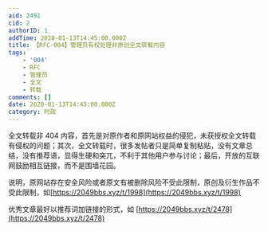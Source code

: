 ```yaml
---
aid: 2491
cid: 2
authorID: 1
addTime: 2020-01-13T14:45:00.000Z
title: 【RFC-004】管理员有权处理非原创全文转载内容
tags:
    - '004'
    - RFC
    - 管理员
    - 全文
    - 转载
comments: []
date: 2020-01-13T14:45:00.000Z
category: 时政
---
```


全文转载非 404 内容，首先是对原作者和原网站权益的侵犯，未获授权全文转载有侵权的问题；其次，全文转载时，很多发帖者只是简单复制粘贴，没有文章总结，没有推荐语，显得生硬和突兀，不利于其他用户参与讨论；最后，开放的互联网鼓励相互链接，而不是围墙花园。

说明，原网站存在安全风险或者原文有被删除风险不受此限制，原创及衍生作品不受此限制，如[https://2049bbs.xyz/t/1998](https://2049bbs.xyz/t/1998)

优秀文章最好以推荐词加链接的形式，如 [https://2049bbs.xyz/t/2478](https://2049bbs.xyz/t/2478)
